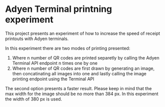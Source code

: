 # Adyen Terminal printning experiment
This project presents an experiment of how to increase the speed of receipt printouts with Adyen terminals.

In this experiment there are two modes of printing presented:
1. Where n number of QR codes are printed separetly by calling the Adyen Terminal API endpoint n times one by one
2. Where n number of QR codes are first drawn by generating an image, then concatinating all images into one and lastly calling the image printing endpoint using the Terminal API

The second option presents a faster result.
Please keep in mind that the max width for the image should be no more than 384 px. In this experiment the width of 380 px is used.
